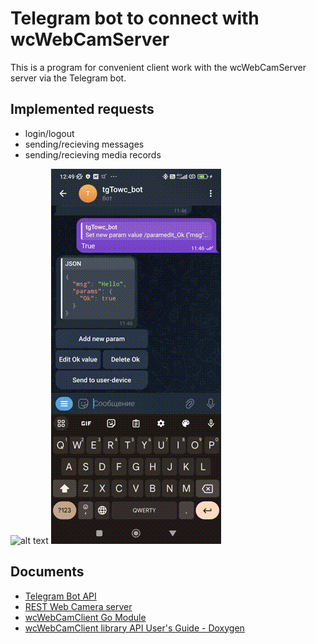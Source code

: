 # Telegram bot to connect with wcWebCamServer

This is a program for convenient client work with the wcWebCamServer server via the Telegram bot.

## Implemented requests

* login/logout
* sending/recieving messages
* sending/recieving media records

![alt text](https://github.com/iLya2IK/go-tg-bot-wc/blob/main/media/sample.gif?raw=true)
![alt text](https://github.com/iLya2IK/go-tg-bot-wc/blob/main/media/sample_media.gif?raw=true)

## Documents

* [Telegram Bot API](https://core.telegram.org/bots/api)
* [REST Web Camera server](https://github.com/iLya2IK/wcwebcamserver)
* [wcWebCamClient Go Module](https://github.com/iLya2IK/wcwebcamclient_go)
* [wcWebCamClient library API User's Guide - Doxygen](https://ilya2ik.github.io/wcwebcamclient_lib/index.html)
